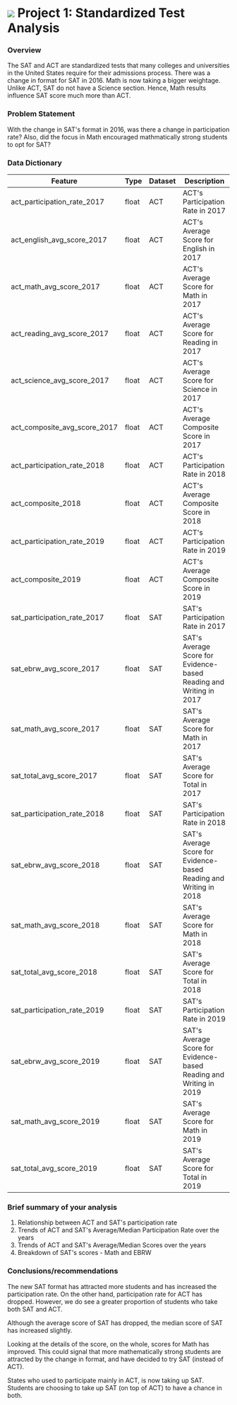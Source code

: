 # ![](https://ga-dash.s3.amazonaws.com/production/assets/logo-9f88ae6c9c3871690e33280fcf557f33.png) Project 1: Standardized Test Analysis

### Overview
The SAT and ACT are standardized tests that many colleges and universities in the United States require for their admissions process.
There was a change in format for SAT in 2016. Math is now taking a bigger weightage. Unlike ACT, SAT do not have a Science section. Hence, Math results influence SAT score much more than ACT.

### Problem Statement
With the change in SAT's format in 2016, was there a change in participation rate? Also, did the focus in Math encouraged mathmatically strong students to opt for SAT?

### Data Dictionary
|Feature|Type|Dataset|Description|
|---|---|---|---|
|act_participation_rate_2017|float|ACT|ACT's Participation Rate in 2017|
|act_english_avg_score_2017|float|ACT|ACT's Average Score for English in 2017| 
|act_math_avg_score_2017|float|ACT|ACT's Average Score for Math in 2017| 
|act_reading_avg_score_2017|float|ACT|ACT's Average Score for Reading in 2017| 
|act_science_avg_score_2017|float|ACT|ACT's Average Score for Science in 2017|
|act_composite_avg_score_2017|float|ACT|ACT's Average Composite Score in 2017| 
|act_participation_rate_2018|float|ACT|ACT's Participation Rate in 2018|
|act_composite_2018|float|ACT|ACT's Average Composite Score in 2018| 
|act_participation_rate_2019|float|ACT|ACT's Participation Rate in 2019|
|act_composite_2019|float|ACT|ACT's Average Composite Score in 2019|
|sat_participation_rate_2017|float|SAT|SAT's Participation Rate in 2017|
|sat_ebrw_avg_score_2017|float|SAT|SAT's Average Score for Evidence-based Reading and Writing in 2017| 
|sat_math_avg_score_2017|float|SAT|SAT's Average Score for Math in 2017| 
|sat_total_avg_score_2017|float|SAT|SAT's Average Score for Total in 2017| 
|sat_participation_rate_2018|float|SAT|SAT's Participation Rate in 2018|
|sat_ebrw_avg_score_2018|float|SAT|SAT's Average Score for Evidence-based Reading and Writing in 2018| 
|sat_math_avg_score_2018|float|SAT|SAT's Average Score for Math in 2018| 
|sat_total_avg_score_2018|float|SAT|SAT's Average Score for Total in 2018|
|sat_participation_rate_2019|float|SAT|SAT's Participation Rate in 2019|
|sat_ebrw_avg_score_2019|float|SAT|SAT's Average Score for Evidence-based Reading and Writing in 2019| 
|sat_math_avg_score_2019|float|SAT|SAT's Average Score for Math in 2019| 
|sat_total_avg_score_2019|float|SAT|SAT's Average Score for Total in 2019| 


### Brief summary of your analysis
1. Relationship between ACT and SAT's participation rate
2. Trends of ACT and SAT's Average/Median Participation Rate over the years
3. Trends of ACT and SAT's Average/Median Scores over the years
4. Breakdown of SAT's scores - Math and EBRW


### Conclusions/recommendations
The new SAT format has attracted more students and has increased the participation rate. 
On the other hand, participation rate for ACT has dropped.
However, we do see a greater proportion of students who take both SAT and ACT.

Although the average score of SAT has dropped, the median score of SAT has increased slightly.

Looking at the details of the score, on the whole, scores for Math has improved. 
This could signal that more mathematically strong students are attracted by the change in format, and have decided to try SAT (instead of ACT). 

States who used to participate mainly in ACT, is now taking up SAT. Students are choosing to take up SAT (on top of ACT) to have a chance in both. 